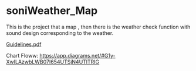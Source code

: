 # soniWeather_Map
This is the project that a map , then there is the weather check function with sound design corresponding to the weather.

[Guidelines.pdf](https://github.com/SONG-KUN/soniWeather_Map/files/7771131/Guidelines.pdf)

Chart Floww: https://app.diagrams.net/#G1y-XwILAzwbLWB07I654UTSjN4UTlTRIG
